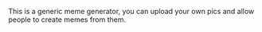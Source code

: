 This is a generic meme generator, you can upload your own pics and allow people to create memes from them.
